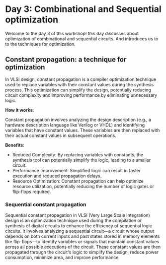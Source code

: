 # Day 3: Combinational and Sequential optimization
Welcome to the day 3 of this workshop! this day discusses about optimization of combinational and sequential circuits. And introduces us to to the techniques for optimization.

## Constant propagation: a technique for optimization

In VLSI design, constant propagation is a compiler optimization technique used to replace variables with their constant values during the synthesis process. This optimization can simplify the design, potentially reducing circuit complexity and improving performance by eliminating unnecessary logic. 

**How it works**:

Constant propagation involves analyzing the design description (e.g., a hardware description language like Verilog or VHDL) and identifying variables that have constant values. These variables are then replaced with their actual constant values in subsequent operations. 

**Benefits**:

* Reduced Complexity: By replacing variables with constants, the synthesis tool can potentially simplify the logic, leading to a smaller circuit. 
* Performance Improvement: Simplified logic can result in faster execution and reduced propagation delays. 
* Resource Optimization: Constant propagation can help optimize resource utilization, potentially reducing the number of logic gates or flip-flops required. 

### Sequential constant propagation
Sequential constant propagation in VLSI (Very Large Scale Integration) design is an optimization technique used during the compilation or synthesis of digital circuits to enhance the efficiency of sequential logic circuits. It involves analyzing a sequential circuit—a circuit whose output depends on both current inputs and past states stored in memory elements like flip-flops—to identify variables or signals that maintain constant values across all possible executions of the circuit. These constant values are then propagated through the circuit's logic to simplify the design, reduce power consumption, minimize area, and improve performance.

